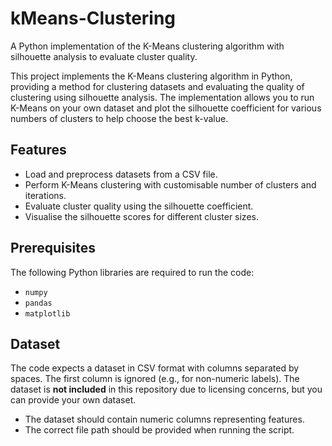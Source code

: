 # kMeans-Clustering
A Python implementation of the K-Means clustering algorithm with silhouette analysis to evaluate cluster quality.

This project implements the K-Means clustering algorithm in Python, providing a method for clustering datasets and evaluating the quality of clustering using silhouette analysis. 
The implementation allows you to run K-Means on your own dataset and plot the silhouette coefficient for various numbers of clusters to help choose the best k-value.

## Features
- Load and preprocess datasets from a CSV file.
- Perform K-Means clustering with customisable number of clusters and iterations.
- Evaluate cluster quality using the silhouette coefficient.
- Visualise the silhouette scores for different cluster sizes.

## Prerequisites
The following Python libraries are required to run the code:
- `numpy`
- `pandas`
- `matplotlib`

## Dataset
The code expects a dataset in CSV format with columns separated by spaces. The first column is ignored (e.g., for non-numeric labels). 
The dataset is **not included** in this repository due to licensing concerns, but you can provide your own dataset.
- The dataset should contain numeric columns representing features.
- The correct file path should be provided when running the script.


